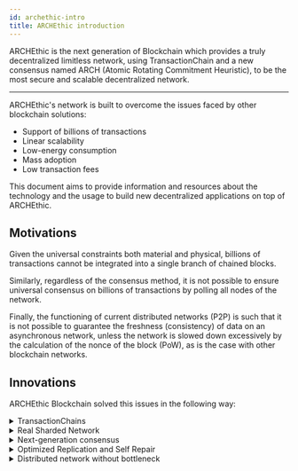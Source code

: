 ```yaml
---
id: archethic-intro
title: ARCHEthic introduction
---
```

ARCHEthic is the next generation of Blockchain which provides a truly decentralized limitless network, using TransactionChain and a new consensus named ARCH (Atomic Rotating Commitment Heuristic),
to be the most secure and scalable decentralized network.

---

ARCHEthic's network is built to overcome the issues faced by other blockchain solutions:

  - Support of billions of transactions
  - Linear scalability
  - Low-energy consumption
  - Mass adoption
  - Low transaction fees

This document aims to provide information and resources about the technology and the usage to build new decentralized applications on top of ARCHEthic.

## Motivations

Given the universal constraints both material and physical, billions of transactions cannot be integrated into a single branch of chained blocks.

Similarly, regardless of the consensus method, it is not possible to ensure universal consensus on billions of transactions by polling all nodes of the network.

Finally, the functioning of current distributed networks (P2P) is such that it is not possible to guarantee the freshness (consistency) of data on an asynchronous network,
unless the network is slowed down excessively by the calculation of the nonce of the block (PoW), as is the case with other blockchain networks.

## Innovations

ARCHEthic Blockchain solved this issues in the following way:

<details>
  <summary>TransactionChains</summary>
		Instead of chained blocks of transactions, each block is reduced to its atomic form.
		<br />
		Therefore, each block contains only one transaction and each transaction will be chained in its own chain.
</details>

<details>
  <summary>Real Sharded Network</summary>
		ARCHEthic is using sharding technology to ensure distribution of transaction processing and storage to provide
		a very high scalability.
</details>

<details>
  <summary>Next-generation consensus</summary>
		ARCHEthic is using an universal consensus called ARCH based on Atomic Commitment using Heuristic Rotating election
		of a tiny set of validation nodes providing the highest level of security
</details>

<details>
  <summary>Optimized Replication and Self Repair</summary>
		Every transaction will be stored in a deterministic way on a set of nodes using a sharded storage layer.
		<br />
		Thus, every node will autonomously know all the nodes for a given transaction and ease the network by only interrogating the closest elected nodes.
</details>

<details>
  <summary>Distributed network without bottleneck</summary>
		ArchEthic rebuilds the entire P2P layer to provide an efficient messaging between peers based on the Supervised Multicast
		using self discovery mechanism from incoming connection and network transactions.
		<br />
		The system is able to maintain a qualified vision of the network while limiting the generation of requests.
</details>

